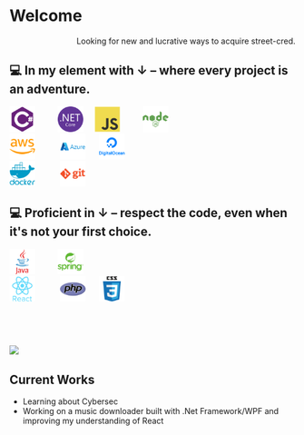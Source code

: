 <h1>Welcome</h1>

<div style="text-align: right">Looking for new and lucrative ways to acquire street-cred.</div>

## :computer: In my element with ↓ – where every project is an adventure.

<img src = 'Images\csharp-plain.svg' width='45' style="margin-right: 20px;"/><img src = 'Images\dotnetcore-original.svg' width='45' style="margin-left: 20px;"/><img src = 'Images\javascript-original.svg' width='45' style="margin-left: 20px;"/><img src = 'Images\nodejs-plain-wordmark.svg' width='45' style="margin-left: 40px;"/>
<br>
<img src = 'Images\amazonwebservices-plain-wordmark.svg' width='45' style="margin-right: 20px;"/>
<img src = 'Images\azure-original-wordmark.svg' width='45' style="margin-left: 20px;"/>
<img src = 'Images\digitalocean-original-wordmark.svg' width='45' style="margin-left: 20px;"/>
<br>
<img src = 'Images\docker-plain-wordmark.svg' width='45' style="margin-right: 20px;"/>
<img src = 'Images\git-plain-wordmark.svg' width='45' style="margin-left: 20px;"/>

## :computer: Proficient in ↓ – respect the code, even when it's not your first choice.

<img src = 'Images\java-original-wordmark.svg' width='45' style="margin-right: 20px;"/><img src = 'Images\spring-original-wordmark.svg' width='45' style="margin-left: 20px;"/>
<br>
<img src = 'Images\react-original-wordmark.svg' width='45' style="margin-right: 20px;"/>
<img src = 'Images\php-original.svg' width='45' style="margin-left: 20px;"/>
<img src = 'Images\css3-original-wordmark.svg' width='45' style="margin-left: 20px;"/>

<img src = "https://github-readme-stats.vercel.app/api/top-langs/?username=NComGit&layout=compact" style="margin-top: 60px;">

## Current Works

- Learning about Cybersec
- Working on a music downloader built with .Net Framework/WPF and improving my understanding of React
